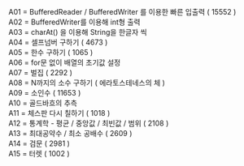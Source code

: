 A01 = BufferedReader / BufferedWriter 를 이용한 빠른 입출력 ( 15552 )  
A02 = BufferedWriter를 이용해 int형 출력  
A03 = charAt() 을 이용해 String을 한글자 씩  
A04 = 셀프넘버 구하기 ( 4673 )  
A05 = 한수 구하기 ( 1065 )  
A06 = for문 없이 배열의 초기값 설정  
A07 = 벌집 ( 2292 )  
A08 = N까지의 소수 구하기 ( 에라토스테네스의 체 )  
A09 = 소인수 ( 11653 )  
A10 = 골드바흐의 추측  
A11 = 체스판 다시 칠하기 ( 1018 )  
A12 = 통계학 - 평균 / 중앙값 / 최빈값 / 범위 ( 2108 )  
A13 = 최대공약수 / 최소 공배수 ( 2609 )  
A14 = 검문 ( 2981 )  
A15 = 터렛 ( 1002 )
